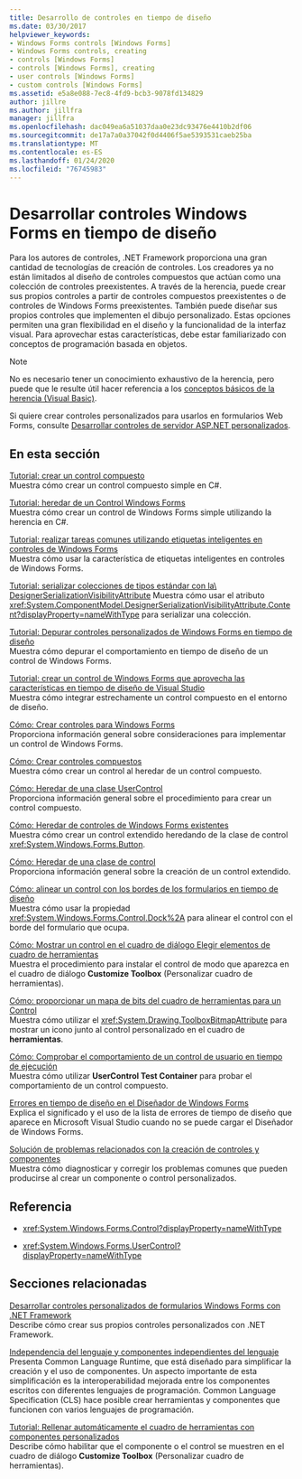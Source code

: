 ```yaml
---
title: Desarrollo de controles en tiempo de diseño
ms.date: 03/30/2017
helpviewer_keywords:
- Windows Forms controls [Windows Forms]
- Windows Forms controls, creating
- controls [Windows Forms]
- controls [Windows Forms], creating
- user controls [Windows Forms]
- custom controls [Windows Forms]
ms.assetid: e5a8e088-7ec8-4fd9-bcb3-9078fd134829
author: jillre
ms.author: jillfra
manager: jillfra
ms.openlocfilehash: dac049ea6a51037daa0e23dc93476e4410b2df06
ms.sourcegitcommit: de17a7a0a37042f0d4406f5ae5393531caeb25ba
ms.translationtype: MT
ms.contentlocale: es-ES
ms.lasthandoff: 01/24/2020
ms.locfileid: "76745983"
---
```

# <a name="develop-windows-forms-controls-at-design-time"></a>Desarrollar controles Windows Forms en tiempo de diseño

Para los autores de controles, .NET Framework proporciona una gran cantidad de tecnologías de creación de controles. Los creadores ya no están limitados al diseño de controles compuestos que actúan como una colección de controles preexistentes. A través de la herencia, puede crear sus propios controles a partir de controles compuestos preexistentes o de controles de Windows Forms preexistentes. También puede diseñar sus propios controles que implementen el dibujo personalizado. Estas opciones permiten una gran flexibilidad en el diseño y la funcionalidad de la interfaz visual. Para aprovechar estas características, debe estar familiarizado con conceptos de programación basada en objetos.

> [!NOTE]
> No es necesario tener un conocimiento exhaustivo de la herencia, pero puede que le resulte útil hacer referencia a los [conceptos básicos de la herencia (Visual Basic)](~/docs/visual-basic/programming-guide/language-features/objects-and-classes/inheritance-basics.md).

Si quiere crear controles personalizados para usarlos en formularios Web Forms, consulte [Desarrollar controles de servidor ASP.NET personalizados](https://docs.microsoft.com/previous-versions/aspnet/zt27tfhy(v=vs.100)).

## <a name="in-this-section"></a>En esta sección

[Tutorial: crear un control compuesto](walkthrough-authoring-a-composite-control-with-visual-csharp.md)\
Muestra cómo crear un control compuesto simple en C#.

[Tutorial: heredar de un Control Windows Forms](walkthrough-inheriting-from-a-windows-forms-control-with-visual-csharp.md)\
Muestra cómo crear un control de Windows Forms simple utilizando la herencia en C#.

[Tutorial: realizar tareas comunes utilizando etiquetas inteligentes en controles de Windows Forms](performing-common-tasks-using-smart-tags-on-wf-controls.md)\
Muestra cómo usar la característica de etiquetas inteligentes en controles de Windows Forms.

[Tutorial: serializar colecciones de tipos estándar con la\ DesignerSerializationVisibilityAttribute](serializing-collections-designerserializationvisibilityattribute.md)
Muestra cómo usar el atributo <xref:System.ComponentModel.DesignerSerializationVisibilityAttribute.Content?displayProperty=nameWithType> para serializar una colección.

[Tutorial: Depurar controles personalizados de Windows Forms en tiempo de diseño](walkthrough-debugging-custom-windows-forms-controls-at-design-time.md)\
Muestra cómo depurar el comportamiento en tiempo de diseño de un control de Windows Forms.

[Tutorial: crear un control de Windows Forms que aprovecha las características en tiempo de diseño de Visual Studio](creating-a-wf-control-design-time-features.md)\
Muestra cómo integrar estrechamente un control compuesto en el entorno de diseño.

[Cómo: Crear controles para Windows Forms](how-to-author-controls-for-windows-forms.md)\
Proporciona información general sobre consideraciones para implementar un control de Windows Forms.

[Cómo: Crear controles compuestos](how-to-author-composite-controls.md)\
Muestra cómo crear un control al heredar de un control compuesto.

[Cómo: Heredar de una clase UserControl](how-to-inherit-from-the-usercontrol-class.md)\
Proporciona información general sobre el procedimiento para crear un control compuesto.

[Cómo: Heredar de controles de Windows Forms existentes](how-to-inherit-from-existing-windows-forms-controls.md)\
Muestra cómo crear un control extendido heredando de la clase de control <xref:System.Windows.Forms.Button>.

[Cómo: Heredar de una clase de control](how-to-inherit-from-the-control-class.md)\
Proporciona información general sobre la creación de un control extendido.

[Cómo: alinear un control con los bordes de los formularios en tiempo de diseño](how-to-align-a-control-to-the-edges-of-forms-at-design-time.md)\
Muestra cómo usar la propiedad <xref:System.Windows.Forms.Control.Dock%2A> para alinear el control con el borde del formulario que ocupa.

[Cómo: Mostrar un control en el cuadro de diálogo Elegir elementos de cuadro de herramientas](how-to-display-a-control-in-the-choose-toolbox-items-dialog-box.md)\
Muestra el procedimiento para instalar el control de modo que aparezca en el cuadro de diálogo **Customize Toolbox** (Personalizar cuadro de herramientas).

[Cómo: proporcionar un mapa de bits del cuadro de herramientas para un Control](how-to-provide-a-toolbox-bitmap-for-a-control.md)\
Muestra cómo utilizar el <xref:System.Drawing.ToolboxBitmapAttribute> para mostrar un icono junto al control personalizado en el cuadro de **herramientas**.

[Cómo: Comprobar el comportamiento de un control de usuario en tiempo de ejecución](how-to-test-the-run-time-behavior-of-a-usercontrol.md)\
Muestra cómo utilizar **UserControl Test Container** para probar el comportamiento de un control compuesto.

[Errores en tiempo de diseño en el Diseñador de Windows Forms](design-time-errors-in-the-windows-forms-designer.md)\
Explica el significado y el uso de la lista de errores de tiempo de diseño que aparece en Microsoft Visual Studio cuando no se puede cargar el Diseñador de Windows Forms.

[Solución de problemas relacionados con la creación de controles y componentes](troubleshooting-control-and-component-authoring.md)\
Muestra cómo diagnosticar y corregir los problemas comunes que pueden producirse al crear un componente o control personalizados.

## <a name="reference"></a>Referencia

- <xref:System.Windows.Forms.Control?displayProperty=nameWithType>

- <xref:System.Windows.Forms.UserControl?displayProperty=nameWithType>

## <a name="related-sections"></a>Secciones relacionadas

[Desarrollar controles personalizados de formularios Windows Forms con .NET Framework](developing-custom-windows-forms-controls.md)\
Describe cómo crear sus propios controles personalizados con .NET Framework.

[Independencia del lenguaje y componentes independientes del lenguaje](../../../standard/language-independence-and-language-independent-components.md)\
Presenta Common Language Runtime, que está diseñado para simplificar la creación y el uso de componentes. Un aspecto importante de esta simplificación es la interoperabilidad mejorada entre los componentes escritos con diferentes lenguajes de programación. Common Language Specification (CLS) hace posible crear herramientas y componentes que funcionen con varios lenguajes de programación.

[Tutorial: Rellenar automáticamente el cuadro de herramientas con componentes personalizados](walkthrough-automatically-populating-the-toolbox-with-custom-components.md)\
Describe cómo habilitar que el componente o el control se muestren en el cuadro de diálogo **Customize Toolbox** (Personalizar cuadro de herramientas).
